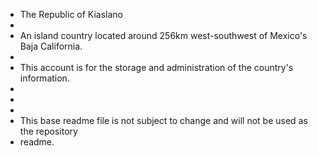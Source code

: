 - The Republic of Kiaslano
-
- An island country located around 256km west-southwest of Mexico's Baja California. 
- 
- This account is for the storage and administration of the country's information. 
- 
-
-
- This base readme file is not subject to change and will not be used as the repository 
- readme. 
